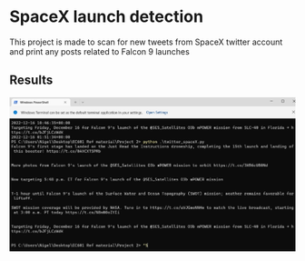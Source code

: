 # SpaceX launch detection 

This project is made to scan for new tweets from SpaceX twitter account and print any posts related to Falcon 9 launches

## Results

![result](https://github.com/nsf747/EC601/blob/main/Project_2/output.jpg?raw=true)

